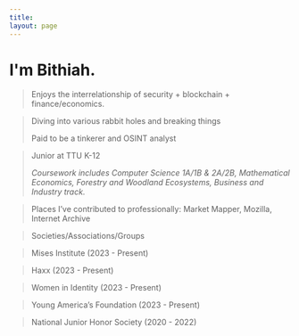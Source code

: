 ```yaml
---
title:
layout: page
---
```


<h1>I'm Bithiah.</h1>

> Enjoys the interrelationship of security + blockchain + finance/economics.




> Diving into various rabbit holes and breaking things
>
> Paid to be a tinkerer and OSINT analyst





> Junior at TTU K-12
>
> _Coursework includes Computer Science 1A/1B & 2A/2B, Mathematical Economics, Forestry and Woodland Ecosystems, Business and Industry track._



> Places I’ve contributed to professionally: Market Mapper, Mozilla, Internet Archive



> Societies/Associations/Groups

> Mises Institute (2023 - Present)

> Haxx (2023 - Present)

> Women in Identity (2023 - Present)

> Young America’s Foundation (2023 - Present)

> National Junior Honor Society (2020 - 2022)
